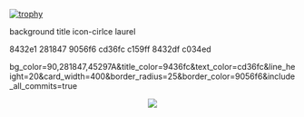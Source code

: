 [![trophy](https://github-profile-trophy.vercel.app/?username=WomB0ComB0&theme=algolia&margin-w=15&no-frame=true&title=Commits,Repositories,PR,Issues&row=2&column=4&title=45297)](https://github.com/ryo-ma/github-profile-trophy)

background
title
icon-cirlce
laurel

8432e1
281847
9056f6
cd36fc
c159ff
8432df
c034ed

bg_color=90,281847,45297A&title_color=9436fc&text_color=cd36fc&line_height=20&card_width=400&border_radius=25&border_color=9056f6&include_all_commits=true
<div align="center" dir="auto">
  <a href="https://github.com/ryo-ma/github-profile-trophy">
    <img src="https://github-profile-trophy.vercel.app/?username=WomB0ComB0&theme=radical&margin-w=15&no-frame=true&title=Commits,Repositories,PR,Issues&row=2&column=4&no-bg=true&">
    </img>
  </a>
</div>